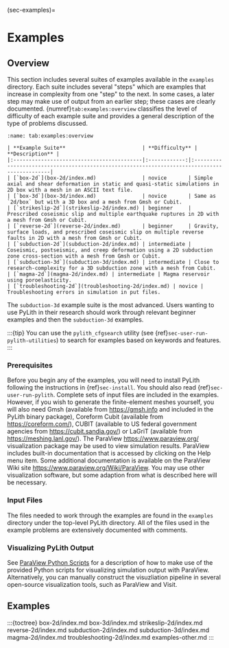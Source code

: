(sec-examples)=
# Examples

## Overview

This section includes several suites of examples available in the `examples` directory.
Each suite includes several "steps" which are examples that increase in complexity from one "step" to the next.
In some cases, a later step may make use of output from an earlier step; these cases are clearly documented.
{numref}`tab:examples:overview` classifies the level of difficulty of each example suite and provides a general description of the type of problems discussed.

```{table} Overview of example suites.
:name: tab:examples:overview

| **Example Suite**                         | **Difficulty** | **Description** |
|:------------------------------------------|:------------:|:---------------------------------------------------------------------------------------------|
| [`box-2d`](box-2d/index.md)               | novice       | Simple axial and shear deformation in static and quasi-static simulations in 2D box with a mesh in an ASCII text file.
| [`box-3d`](box-3d/index.md)               | novice       | Same as `2d/box` but with a 3D box and a mesh from Gmsh or Cubit.
| [`strikeslip-2d`](strikeslip-2d/index.md) | beginner     | Prescribed coseismic slip and multiple earthquake ruptures in 2D with a mesh from Gmsh or Cubit.
| [`reverse-2d`](reverse-2d/index.md)       | beginner     | Gravity, surface loads, and prescribed coseismic slip on multiple reverse faults in 2D with a mesh from Gmsh or Cubit.
| [`subduction-2d`](subduction-2d/index.md) | intermediate | Coseismic, postseismic, and creep deformation using a 2D subduction zone cross-section with a mesh from Gmsh or Cubit.
| [`subduction-3d`](subduction-3d/index.md) | intermediate | Close to research-complexity for a 3D subduction zone with a mesh from Cubit.
| [`magma-2d`](magma-2d/index.md) | intermediate | Magma reservoir using poroelasticity.
| [`troubleshooting-2d`](troubleshooting-2d/index.md) | novice | Troubleshooting errors in simulation in put files.
```

The `subduction-3d` example suite is the most advanced.
Users wanting to use PyLith in their research should work through relevant beginner examples and then the `subduction-3d` examples.

:::{tip}
You can use the `pylith_cfgsearch` utility (see {ref}`sec-user-run-pylith-utilities`) to search for examples based on keywords and features.
:::

### Prerequisites

Before you begin any of the examples, you will need to install PyLith following the instructions in {ref}`sec-install`.
You should also read {ref}`sec-user-run-pylith`.
Complete sets of input files are included in the examples.
However, if you wish to generate the finite-element meshes yourself, you will also need Gmsh (available from <https://gmsh.info> and included in the PyLith binary package), Coreform Cubit (available from <https://coreform.com/>), CUBIT (available to US federal government agencies from <https://cubit.sandia.gov/>) or LaGriT (available from <https://meshing.lanl.gov/>).
The ParaView <https://www.paraview.org/> visualization package may be used to view simulation results.
ParaView includes built-in documentation that is accessed by clicking on the Help menu item.
Some additional documentation is available on the ParaView Wiki site <https://www.paraview.org/Wiki/ParaView>.
You may use other visualization software, but some adaption from what is described here will be necessary.

### Input Files

The files needed to work through the examples are found in the `examples` directory under the top-level PyLith directory.
All of the files used in the example problems are extensively documented with comments.

### Visualizing PyLith Output

See [ParaView Python Scripts](paraview-python.md) for a description of how to make use of the provided Python scripts for visualizing simulation output with ParaView.
Alternatively, you can manually construct the visuzliation pipeline in several open-source visualization tools, such as ParaView and Visit.

## Examples

:::{toctree}
box-2d/index.md
box-3d/index.md
strikeslip-2d/index.md
reverse-2d/index.md
subduction-2d/index.md
subduction-3d/index.md
magma-2d/index.md
troubleshooting-2d/index.md
examples-other.md
:::
